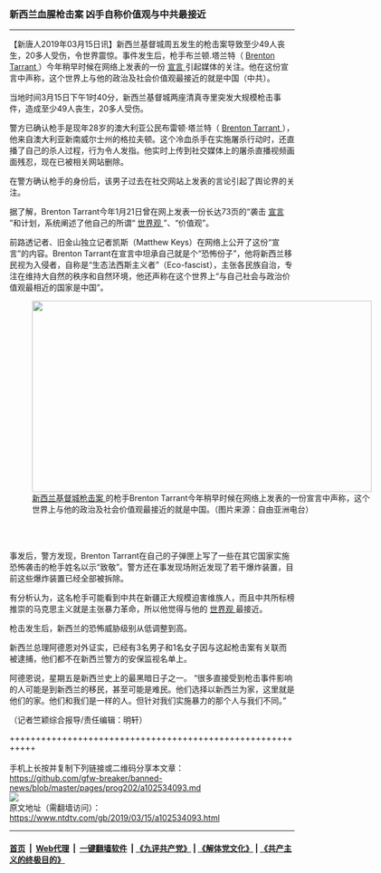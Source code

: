 ### 新西兰血腥枪击案 凶手自称价值观与中共最接近
------------------------

<div class="post_content" itemprop="articleBody">
 <p>
  【新唐人2019年03月15日讯】新西兰基督城周五发生的枪击案导致至少49人丧生，20多人受伤，令世界震惊。事件发生后，枪手布兰顿.塔兰特（
  <a href="https://www.ntdtv.com/gb/brenton-tarrant.htm">
   Brenton Tarrant
  </a>
  ）今年稍早时候在网络上发表的一份
  <a href="https://www.ntdtv.com/gb/宣言.htm">
   宣言
  </a>
  引起媒体的关注。他在这份宣言中声称，这个世界上与他的政治及社会价值观最接近的就是中国（中共）。
 </p>
 <p>
  当地时间3月15日下午1时40分，新西兰基督城两座清真寺里突发大规模枪击事件，造成至少49人丧生，20多人受伤。
 </p>
 <p>
  警方已确认枪手是现年28岁的澳大利亚公民布雷顿·塔兰特（
  <a href="https://www.ntdtv.com/gb/brenton-tarrant.htm">
   Brenton Tarrant
  </a>
  ），他来自澳大利亚新南威尔士州的格拉夫顿。这个冷血杀手在实施屠杀行动时，还直播了自己的杀人过程，行为令人发指。他实时上传到社交媒体上的屠杀直播视频画面残忍，现在已被相关网站删除。
 </p>
 <p>
  在警方确认枪手的身份后，该男子过去在社交网站上发表的言论引起了舆论界的关注。
 </p>
 <p>
  据了解，Brenton Tarrant今年1月21日曾在网上发表一份长达73页的“袭击
  <a href="https://www.ntdtv.com/gb/宣言.htm">
   宣言
  </a>
  ”和计划，系统阐述了他自己的所谓“
  <a href="https://www.ntdtv.com/gb/世界观.htm">
   世界观
  </a>
  ”、“价值观”。
 </p>
 <p>
  前路透记者、旧金山独立记者凯斯（Matthew Keys）在网络上公开了这份“宣言”的内容。Brenton Tarrant在宣言中坦承自己就是个“恐怖份子”，他将新西兰移民视为入侵者，自称是“生态法西斯主义者”（Eco-fascist），主张各民族自治，专注在维持大自然的秩序和自然环境，他还声称在这个世界上“与自己社会与政治价值观最相近的国家是中国”。
 </p>
 <figure class="wp-caption alignnone" id="attachment_102534097" style="width: 600px">
  <img alt="" class="size-medium wp-image-102534097" height="338" src="https://www.ntdtv.com/assets/uploads/2019/03/D1slW6kU0AA48Ua-600x338.jpg" width="600">
   <br/><figcaption class="wp-caption-text">
    <a href="https://www.ntdtv.com/gb/新西兰基督城枪击案.htm">
     新西兰基督城枪击案
    </a>
    的枪手Brenton Tarrant今年稍早时候在网络上发表的一份宣言中声称，这个世界上与他的政治及社会价值观最接近的就是中国。（图片来源：自由亚洲电台）
   </figcaption><br/>
  </img>
 </figure><br/>
 <p>
  事发后，警方发现，Brenton Tarrant在自己的子弹匣上写了一些在其它国家实施恐怖袭击的枪手姓名以示“致敬”。警方还在事发现场附近发现了若干爆炸装置，目前这些爆炸装置已经全部被拆除。
 </p>
 <p>
  有分析认为，这名枪手可能看到中共在新疆正大规模迫害维族人，而且中共所标榜推崇的马克思主义就是主张暴力革命，所以他觉得与他的
  <a href="https://www.ntdtv.com/gb/世界观.htm">
   世界观
  </a>
  最接近。
 </p>
 <p>
  枪击发生后，新西兰的恐怖威胁级别从低调整到高。
 </p>
 <p>
  新西兰总理阿德恩对外证实，已经有3名男子和1名女子因与这起枪击案有关联而被逮捕，他们都不在新西兰警方的安保监视名单上。
 </p>
 <p>
  阿德恩说，星期五是新西兰史上的最黑暗日子之一。 “很多直接受到枪击事件影响的人可能是到新西兰的移民，甚至可能是难民。他们选择以新西兰为家，这里就是他们的家。他们和我们是一样的人。但针对我们实施暴力的那个人与我们不同。”
 </p>
 <p>
  （记者竺颖综合报导/责任编辑：明轩）
 </p>
 <div class="single_ad">
 </div>
</div>

+++++++++++++++++++++++++++++++++++++++++++++++++++++++++++<br/><br/>
手机上长按并复制下列链接或二维码分享本文章：<br/>
https://github.com/gfw-breaker/banned-news/blob/master/pages/prog202/a102534093.md <br/>
<a href='https://github.com/gfw-breaker/banned-news/blob/master/pages/prog202/a102534093.md'><img src='https://github.com/gfw-breaker/banned-news/blob/master/pages/prog202/a102534093.md.png'/></a> <br/>
原文地址（需翻墙访问）：https://www.ntdtv.com/gb/2019/03/15/a102534093.html


------------------------
#### [首页](https://github.com/gfw-breaker/banned-news/blob/master/README.md) &nbsp;|&nbsp; [Web代理](https://github.com/labour-camp/helloworld) &nbsp;|&nbsp; [一键翻墙软件](https://github.com/gfw-breaker/nogfw/blob/master/README.md) &nbsp;| [《九评共产党》](https://github.com/gfw-breaker/9ping.md/blob/master/README.md#九评之一评共产党是什么) | [《解体党文化》](https://github.com/gfw-breaker/jtdwh.md/blob/master/README.md) | [《共产主义的终极目的》](https://github.com/gfw-breaker/gczydzjmd.md/blob/master/README.md)


